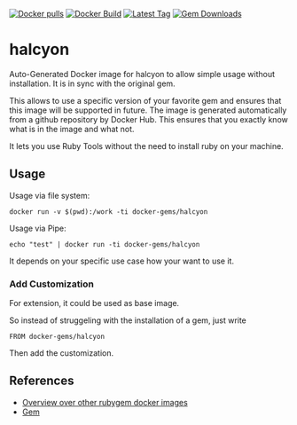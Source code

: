 [![Docker pulls](https://img.shields.io/docker/pulls/rubygem/halcyon.svg)](https://hub.docker.com/r/rubygem/halcyon/)
[![Docker Build](https://img.shields.io/docker/automated/rubygem/halcyon.svg)](https://hub.docker.com/r/rubygem/halcyon/)
[![Latest Tag](https://img.shields.io/github/tag/docker-rubygem/halcyon.svg)](https://hub.docker.com/r/rubygem/halcyon/)
[![Gem Downloads](https://img.shields.io/gem/dt/halcyon.svg)](https://rubygems.org/gems/halcyon/)
# halcyon

Auto-Generated Docker image for halcyon to allow simple usage without installation.
It is in sync with the original gem.

This allows to use a specific version of your favorite gem and ensures that this image will be supported in future.
The image is generated automatically from a github repository by Docker Hub.
This ensures that you exactly know what is in the image and what not.

It lets you use Ruby Tools without the need to install ruby on your machine.

## Usage

Usage via file system:

`docker run -v $(pwd):/work -ti docker-gems/halcyon`

Usage via Pipe:

`echo "test" | docker run -ti docker-gems/halcyon`

It depends on your specific use case how your want to use it.

### Add Customization

For extension, it could be used as base image.

So instead of struggeling with the installation of a gem, just write

`FROM docker-gems/halcyon`

Then add the customization.

## References

 - [Overview over other rubygem docker images](https://github.com/thinkbot/docker-rubygem)
 - [Gem](https://rubygems.org/gems/halcyon/)
